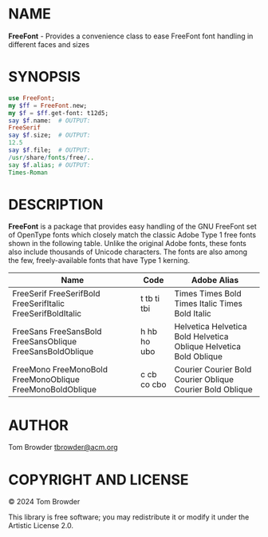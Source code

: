 NAME
====

**FreeFont** - Provides a convenience class to ease FreeFont font handling in different faces and sizes

SYNOPSIS
========

```raku
use FreeFont;
my $ff = FreeFont.new;
my $f = $ff.get-font: t12d5;
say $f.name:  # OUTPUT:
FreeSerif
say $f.size;  # OUTPUT:
12.5
say $f.file;  # OUTPUT:
/usr/share/fonts/free/..
say $f.alias; # OUTPUT:
Times-Roman
```

DESCRIPTION
===========

**FreeFont** is a package that provides easy handling of the GNU FreeFont set of OpenType fonts which closely match the classic Adobe Type 1 free fonts shown in the following table. Unlike the original Adobe fonts, these fonts also include thousands of Unicode characters. The fonts are also among the few, freely-available fonts that have Type 1 kerning.

<table class="pod-table">
<thead><tr>
<th>Name</th> <th>Code</th> <th>Adobe Alias</th>
</tr></thead>
<tbody>
<tr> <td>FreeSerif FreeSerifBold FreeSerifItalic FreeSerifBoldItalic</td> <td>t tb ti tbi</td> <td>Times Times Bold Times Italic Times Bold Italic</td> </tr> <tr> <td>FreeSans FreeSansBold FreeSansOblique FreeSansBoldOblique</td> <td>h hb ho ubo</td> <td>Helvetica Helvetica Bold Helvetica Oblique Helvetica Bold Oblique</td> </tr> <tr> <td>FreeMono FreeMonoBold FreeMonoOblique FreeMonoBoldOblique</td> <td>c cb co cbo</td> <td>Courier Courier Bold Courier Oblique Courier Bold Oblique</td> </tr>
</tbody>
</table>

AUTHOR
======

Tom Browder <tbrowder@acm.org>

COPYRIGHT AND LICENSE
=====================

© 2024 Tom Browder

This library is free software; you may redistribute it or modify it under the Artistic License 2.0.

